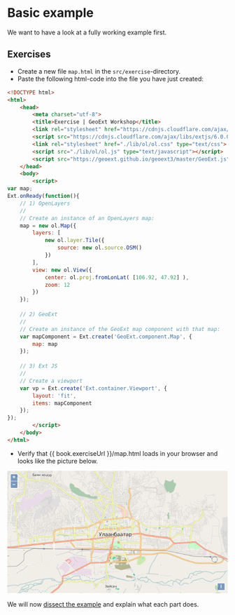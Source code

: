 # Basic example

We want to have a look at a fully working example first.

## Exercises

* Create a new file `map.html` in the `src/exercise`-directory.
* Paste the following html-code into the file you have just created:
```html
<!DOCTYPE html>
<html>
    <head>
        <meta charset="utf-8">
        <title>Exercise | GeoExt Workshop</title>
        <link rel="stylesheet" href="https://cdnjs.cloudflare.com/ajax/libs/extjs/6.0.0/classic/theme-triton/resources/theme-triton-all.css" type="text/css">
        <script src="https://cdnjs.cloudflare.com/ajax/libs/extjs/6.0.0/ext-all.js" type="text/javascript"></script>
        <link rel="stylesheet" href="./lib/ol/ol.css" type="text/css">
        <script src="./lib/ol/ol.js" type="text/javascript"></script>
        <script src="https://geoext.github.io/geoext3/master/GeoExt.js" type="text/javascript"></script>
    </head>
    <body>
        <script>
var map;
Ext.onReady(function(){
    // 1) OpenLayers
    //
    // Create an instance of an OpenLayers map:
    map = new ol.Map({
        layers: [
            new ol.layer.Tile({
                source: new ol.source.OSM()
            })
        ],
        view: new ol.View({
            center: ol.proj.fromLonLat( [106.92, 47.92] ),
            zoom: 12
        })
    });

    // 2) GeoExt
    //
    // Create an instance of the GeoExt map component with that map:
    var mapComponent = Ext.create('GeoExt.component.Map', {
        map: map
    });

    // 3) Ext JS
    //
    // Create a viewport
    var vp = Ext.create('Ext.container.Viewport', {
        layout: 'fit',
        items: mapComponent
    });
});
        </script>
    </body>
</html>
```

* Verify that {{ book.exerciseUrl }}/map.html loads in your browser and looks like the picture below.

![A map component in a fullscreen viewport](map.png)

We will now [dissect the example](dissecting-example.md) and explain what each part does.
